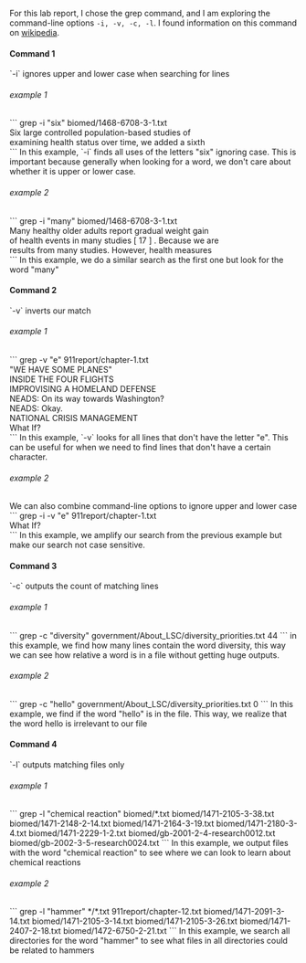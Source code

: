 
For this lab report, I chose the grep command, and I am exploring the command-line options `-i, -v, -c, -l`. I found information on this command on [wikipedia](https://en.wikibooks.org/wiki/Grep). 

 <h4> Command 1 </h4> 
`-i` ignores upper and lower case when searching for lines
<h6> example 1 </h6>
```
  grep -i "six" biomed/1468-6708-3-1.txt <br>
        Six large controlled population-based studies of <br>
          examining health status over time, we added a sixth <br>
 ```
 In this example, `-i` finds all uses of the letters "six" ignoring case. This is important because generally when looking
 for a word, we don't care about whether it is upper or lower case. 
 <h6> example 2 </h6>
```
grep -i "many" biomed/1468-6708-3-1.txt <br>
        Many healthy older adults report gradual weight gain<br>
          of health events in many studies [ 17 ] . Because we are<br>
          results from many studies. However, health measures<br>
 ```
In this example, we do a similar search as the first one but look for the word "many"
 <h4> Command 2 </h4> 
`-v` inverts our match 
<h6> example 1 </h6>
```
 grep -v "e" 911report/chapter-1.txt <br>
"WE HAVE SOME PLANES" <br>
INSIDE THE FOUR FLIGHTS <br>
IMPROVISING A HOMELAND DEFENSE <br>
    NEADS: On its way towards Washington? <br>
    NEADS: Okay. <br>
NATIONAL CRISIS MANAGEMENT <br>
What If? <br>
 ```
 In this example, `-v` looks for all lines that don't have the letter "e". This can be useful for when we need
 to find lines that don't have a certain character. 
 <h6> example 2 </h6>
  We can also combine command-line options to ignore upper and lower case
```
grep -i -v "e" 911report/chapter-1.txt <br>
What If? <br>
 ```
 In this example, we amplify our search from the previous example but make our search not case sensitive. 
  <h4> Command 3 </h4> 
`-c` outputs the count of matching lines 
<h6> example 1 </h6>
```
 grep -c "diversity" government/About_LSC/diversity_priorities.txt
44
 ```
 in this example, we find how many lines contain the word diversity, this way we can see how relative a word is in 
 a file without getting huge outputs.
 <h6> example 2 </h6>
```
grep -c "hello" government/About_LSC/diversity_priorities.txt 
0
 ```
 In this example, we find if the word "hello" is in the file. This way, we realize that the word hello is irrelevant to our file
   <h4> Command 4 </h4> 
`-l` outputs matching files only
<h6> example 1 </h6>
```
 grep -l "chemical reaction" biomed/*.txt
biomed/1471-2105-3-38.txt
biomed/1471-2148-2-14.txt
biomed/1471-2164-3-19.txt
biomed/1471-2180-3-4.txt
biomed/1471-2229-1-2.txt
biomed/gb-2001-2-4-research0012.txt
biomed/gb-2002-3-5-research0024.txt
```
In this example, we output files with the word "chemical reaction" to see where we can look to learn about chemical reactions
 <h6> example 2 </h6>
```
grep -l "hammer" */*.txt
911report/chapter-12.txt
biomed/1471-2091-3-14.txt
biomed/1471-2105-3-14.txt
biomed/1471-2105-3-26.txt
biomed/1471-2407-2-18.txt
biomed/1472-6750-2-21.txt
```
In this example, we search all directories for the word "hammer" to see what files in all directories could be related to hammers
